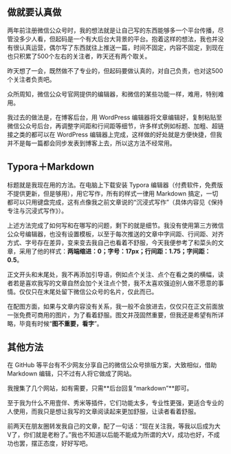 ## 做就要认真做
两年前注册微信公众号时，我的想法就是让自己写的东西能够多一个平台传播，尽管没多少人看，但起码是一个有大后台大背景的平台。抱着这样的想法，我也并没有很认真运营，偶尔写了东西就往上推送一篇，时间不固定，内容不固定，到现在也只积累了500个左右的关注者，昨天还有两个取关。

昨天想了一会，既然做不了专业的，但起码要做认真的，对自己负责，也对这500个关注者负责吧。

众所周知，微信公众号官网提供的编辑器，和微信的某些功能一样，难用，特别难用。

我过去的做法是，在博客后台，用 WordPress 编辑器将文章编辑好，复制粘贴至微信公众号后台，再调整字间距和行间距等细节，许多样式例如标题、加粗、超链接之类的都可以在 WordPress 编辑器上完成，这样做的好处就是方便快捷，但我并不是每一篇都会同步发表到博客上去，所以这方法不经常用。
## Typora＋Markdown
标题就是我现在用的方法。在电脑上下载安装 Typora 编辑器（付费软件，免费版不提供更新，但是够用），用它写作，所有的样式一律用 Markdown 搞定，一切都可以只用键盘完成，这有点像我之前文章说的“沉浸式写作”（具体内容见《保持专注与沉浸式写作》）。

上述方法完成了如何写和在哪写的问题，剩下的就是细节。我没有使用第三方微信公众号编辑器，也没有设置模板，以至于每次推送的文章中字间距、行间距、对齐方式、字号存在差异，变来变去我自己也看着不舒服，今天我便参考了和菜头的文章，采用了他的样式：**两端缩进：0；字号：17px；行间距：1.75；字间距：0.5**。

正文开头和末尾处，我不再添加引导语，例如点个关注、点个在看之类的横幅，读者若是喜欢我写的文章自然会加个关注点个赞，我不太喜欢强迫别人做不愿意的事情。仅仅只在末尾处留下微信公众号的名片，仅此而已。

在配图方面，如果与文章内容没有关系，我一般不会放进去，仅仅只在正文前面放一张免费可商用的图片，为了看着舒服。图文并茂固然重要，但我还是希望有所详略，毕竟有时候“**图不重要，看字**”。
## 其他方法
在 GitHub 等平台有不少网友分享自己的微信公众号排版方案，大致相似，借助 Markdown 编辑，只不过有人将它做成了网站。

我搜集了几个网站，如有需要，只需**后台回复“markdown”**即可。

至于我为什么不用壹伴、秀米等插件，它们功能太多，专业性更强，更适合专业的人使用，而我只是想让我写的文章阅读起来更加舒服，让读者看着舒服。

前两天在朋友圈转发我自己的文章，配了一句话：“现在关注我，等我以后成为大V了，你们就是老粉了。”我也不知道以后能不能成为所谓的大V，成功也好，不成功也罢，摆正态度，好好写吧。